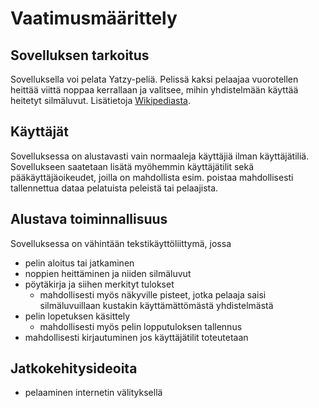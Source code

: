# Vaatimusmäärittely

## Sovelluksen tarkoitus

Sovelluksella voi pelata Yatzy-peliä. Pelissä kaksi pelaajaa vuorotellen heittää viittä noppaa kerrallaan ja valitsee, mihin yhdistelmään käyttää heitetyt silmäluvut. Lisätietoja [Wikipediasta](https://fi.wikipedia.org/wiki/Yatzy).

## Käyttäjät

Sovelluksessa on alustavasti vain normaaleja käyttäjiä ilman käyttäjätiliä. Sovellukseen saatetaan lisätä myöhemmin käyttäjätilit sekä pääkäyttäjäoikeudet, joilla on mahdollista esim. poistaa mahdollisesti tallennettua dataa pelatuista peleistä tai pelaajista.

## Alustava toiminnallisuus

Sovelluksessa on vähintään tekstikäyttöliittymä, jossa
- pelin aloitus tai jatkaminen
- noppien heittäminen ja niiden silmäluvut
- pöytäkirja ja siihen merkityt tulokset
  - mahdollisesti myös näkyville pisteet, jotka pelaaja saisi silmäluvuillaan kustakin käyttämättömästä yhdistelmästä
- pelin lopetuksen käsittely
  - mahdollisesti myös pelin lopputuloksen tallennus
- mahdollisesti kirjautuminen jos käyttäjätilit toteutetaan

## Jatkokehitysideoita

- pelaaminen internetin välityksellä
